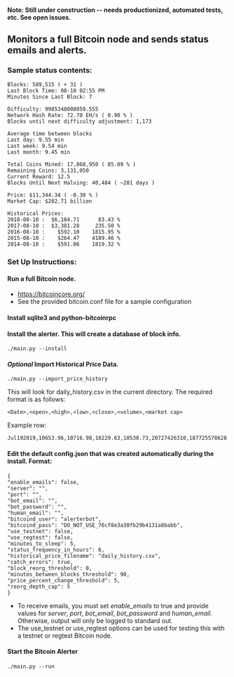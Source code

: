 #### Note: Still under construction -- needs productionized, automated tests, etc. See open issues.

## Monitors a full Bitcoin node and sends status emails and alerts.

### Sample status contents:
```
Blocks: 589,515 ( + 31 )
Last Block Time: 08-10 02:55 PM
Minutes Since Last Block: 7

Difficulty: 9985348008059.555
Network Hash Rate: 72.70 EH/s ( 0.90 % )
Blocks until next difficulty adjustment: 1,173

Average time between blocks
Last day: 9.55 min
Last week: 9.54 min
Last month: 9.45 min

Total Coins Mined: 17,868,950 ( 85.09 % )
Remaining Coins: 3,131,050
Current Reward: 12.5
Blocks Until Next Halving: 40,484 ( ~281 days )

Price: $11,344.34 ( -0.30 % )
Market Cap: $202.71 billion

Historical Prices:
2018-08-10 :  $6,184.71      83.43 %
2017-08-10 :  $3,381.28     235.50 %
2016-08-10 :    $592.10    1815.95 %
2015-08-10 :    $264.47    4189.46 %
2014-08-10 :    $591.06    1819.32 %
```

### Set Up Instructions:

#### Run a full Bitcoin node. 
- https://bitcoincore.org/
- See the provided bitcoin.conf file for a sample configuration

#### Install sqlite3 and python-bitcoinrpc

#### Install the alerter. This will create a database of block info.
```
./main.py --install
```

#### *Optional* Import Historical Price Data.
```
./main.py --import_price_history
```

This will look for daily_history.csv in the current directory. The required format is as follows:
```
<Date>,<open>,<high>,<low>,<close>,<volume>,<market cap>
```

Example row:
```
Jul192019,10653.96,10716.98,10229.63,10530.73,20727426310,187725578628
```

#### Edit the default config.json that was created automatically during the install. Format:
```
{
"enable_emails": false, 
"server": "", 
"port": "", 
"bot_email": "", 
"bot_password": "", 
"human_email": "", 
"bitcoind_user": "alerterbot", 
"bitcoind_pass": "DO_NOT_USE_76cf8e3a30fb29b4131a8babb", 
"use_testnet": false, 
"use_regtest": false, 
"minutes_to_sleep": 5, 
"status_frequency_in_hours": 6, 
"historical_price_filename": "daily_history.csv", 
"catch_errors": true, 
"block_reorg_threshold": 0, 
"minutes_between_blocks_threshold": 90, 
"price_percent_change_threshold": 5, 
"reorg_depth_cap": 5
}
```
- To receive emails, you must set *enable_emails* to true and provide values for *server*, *port*, *bot_email*, *bot_password* and *human_email*. Otherwise, output will only be logged to standard out.
- The use_testnet or use_regtest options can be used for testing this with a testnet or regtest Bitcoin node.

#### Start the Bitcoin Alerter
```
./main.py --run
```
